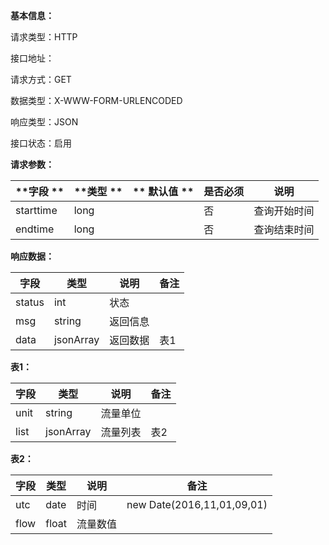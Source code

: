 **基本信息：**

请求类型：HTTP

接口地址：

请求方式：GET

数据类型：X-WWW-FORM-URLENCODED

响应类型：JSON

接口状态：启用

**请求参数：**

| **字段 ** | **类型 ** | ** 默认值 ** | **是否必须** | **说明** |
| --- | --- | --- | --- | --- |
| starttime | long |  | 否 | 查询开始时间 |
| endtime | long |  | 否 | 查询结束时间 |

**响应数据：**

| 字段 | 类型 | 说明 | 备注 |
| --- | --- | --- | --- |
| status | int | 状态 |  |
| msg | string | 返回信息 |  |
| data | jsonArray | 返回数据 | 表1 |

**表1：**

| 字段 | 类型 | 说明 | 备注 |
| --- | --- | --- | --- |
| unit | string | 流量单位 |  |
| list | jsonArray | 流量列表 | 表2 |

**表2：**

| 字段 | 类型 | 说明 | 备注 |
| --- | --- | --- | --- |
| utc | date | 时间 | new Date\(2016,11,01,09,01\) |
| flow | float | 流量数值 |  |

